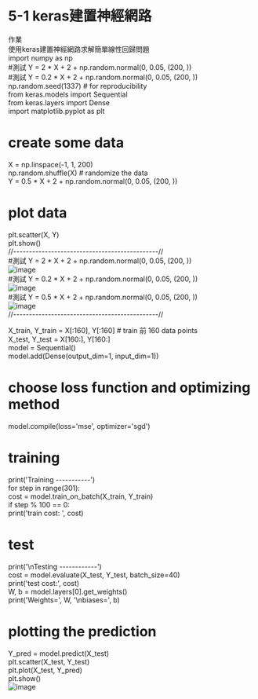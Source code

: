 #  5-1 keras建置神經網路  
作業  
使用keras建置神經網路求解簡單線性回歸問題  
import numpy as np  
#測試 Y = 2 * X + 2 + np.random.normal(0, 0.05, (200, ))   
#測試 Y = 0.2 * X + 2 + np.random.normal(0, 0.05, (200, ))    
np.random.seed(1337)  # for reproducibility  
from keras.models import Sequential  
from keras.layers import Dense  
import matplotlib.pyplot as plt   
# create some data  
X = np.linspace(-1, 1, 200)  
np.random.shuffle(X)    # randomize the data  
Y = 0.5 * X + 2 + np.random.normal(0, 0.05, (200, ))  
# plot data  
plt.scatter(X, Y)  
plt.show()    
//----------------------------------------------//  
#測試 Y = 2 * X + 2 + np.random.normal(0, 0.05, (200, ))   
![image](https://github.com/SuWeizhe1124/3-19/blob/master/Kers%20%E6%B8%AC%E8%A9%A6/A1.png)     
#測試 Y = 0.2 * X + 2 + np.random.normal(0, 0.05, (200, ))   
![image](https://github.com/SuWeizhe1124/3-19/blob/master/Kers%20%E6%B8%AC%E8%A9%A6/A2.jpg)     
#測試 Y = 0.5 * X + 2 + np.random.normal(0, 0.05, (200, ))    
![image](https://github.com/SuWeizhe1124/3-19/blob/master/Kers%20%E6%B8%AC%E8%A9%A6/A3..jpg)     
//----------------------------------------------//  

X_train, Y_train = X[:160], Y[:160]     # train 前 160 data points  
X_test, Y_test = X[160:], Y[160:]   
model = Sequential()  
model.add(Dense(output_dim=1, input_dim=1))  
# choose loss function and optimizing method  
model.compile(loss='mse', optimizer='sgd')  
# training  
print('Training -----------')  
for step in range(301):  
cost = model.train_on_batch(X_train, Y_train)  
if step % 100 == 0:  
print('train cost: ', cost)   
# test  
print('\nTesting ------------')  
cost = model.evaluate(X_test, Y_test, batch_size=40)  
print('test cost:', cost)  
W, b = model.layers[0].get_weights()  
print('Weights=', W, '\nbiases=', b)  
# plotting the prediction  
Y_pred = model.predict(X_test)  
plt.scatter(X_test, Y_test)  
plt.plot(X_test, Y_pred)  
plt.show()  
![image](https://github.com/SuWeizhe1124/3-19/blob/master/Kers%20%E6%B8%AC%E8%A9%A6/k.JPG)   

